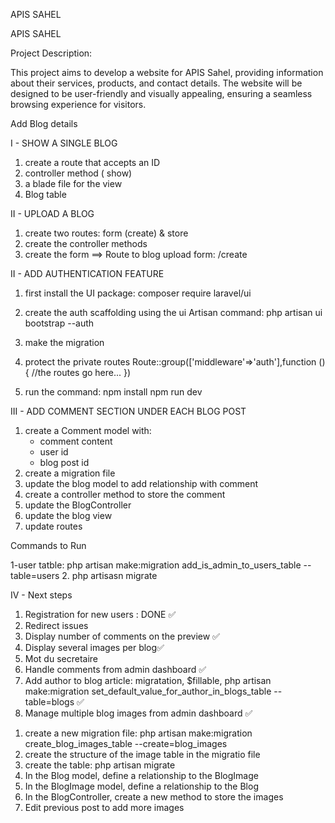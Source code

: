 APIS SAHEL

APIS SAHEL

Project Description:

This project aims to develop a website for APIS Sahel, providing information about their services, products, and contact details. The website will be designed to be user-friendly and visually appealing, ensuring a seamless browsing experience for visitors.

Add Blog details

I - SHOW A SINGLE BLOG

1. create a route that accepts an ID
2. controller method ( show)
3. a blade file for the view
4. Blog table

II - UPLOAD A BLOG

1. create two routes: form (create) & store
2. create the controller methods
3. create the form
   ==> Route to blog upload form: /create

II - ADD AUTHENTICATION FEATURE

1. first install the UI package: composer require laravel/ui
2. create the auth scaffolding using the ui Artisan command: php artisan ui bootstrap --auth
3. make the migration
4. protect the private routes
   Route::group(['middleware'=>'auth'],function (){
   //the routes go here...
   })

5. run the command:
   npm install
   npm run dev

III - ADD COMMENT SECTION UNDER EACH BLOG POST

1. create a Comment model with:
    - comment content
    - user id
    - blog post id
2. create a migration file
3. update the blog model to add relationship with comment
4. create a controller method to store the comment
5. update the BlogController
6. update the blog view
7. update routes

Commands to Run

1-user tatble: php artisan make:migration add_is_admin_to_users_table --table=users 2. php artisasn migrate

IV - Next steps

1. Registration for new users : DONE ✅
2. Redirect issues
3. Display number of comments on the preview ✅
4. Display several images per blog✅
5. Mot du secretaire
6. Handle comments from admin dashboard ✅
7. Add author to blog article: migratation, $fillable, php artisan make:migration set_default_value_for_author_in_blogs_table --table=blogs ✅
8. Manage multiple blog images from admin dashboard ✅

<!-- Add Multiple images per Blog -->

1. create a new migration file: php artisan make:migration create_blog_images_table --create=blog_images
2. create the structure of the image table in the migratio file
3. create the table: php artisan migrate
4. In the Blog model, define a relationship to the BlogImage
5. In the BlogImage model, define a relationship to the Blog
6. In the BlogController, create a new method to store the images
7. Edit previous post to add more images
